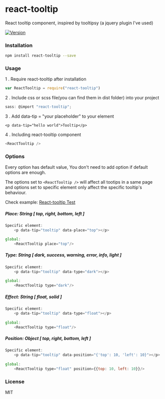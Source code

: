 # react-tooltip

React tooltip component, inspired by tooltipsy (a jquery plugin I've used)

[![Version](http://img.shields.io/npm/v/react-tooltip.svg)](https://www.npmjs.org/package/react-tooltip)


### Installation

```sh
npm install react-tooltip --save
```

### Usage

1 . Require react-tooltip after installation

```js
var ReactTooltip = require("react-tooltip")
```
2 . Include css or scss file(you can find them in dist folder) into your project

```js
sass: @import "react-tooltip";
``` 

3 . Add data-tip = "your placeholder" to your element

	<p data-tip="hello world">Tooltip</p>

4 . Including react-tooltip component


```js
<ReactTooltip />
```


### Options
Every option has default value, You don't need to add option if default options are enough. 

The options set to `<ReactTooltip />` will affect all tootips in a same page and options set to specific element only affect the specific tooltip's behaviour.

Check example:  [React-tooltip Test](http://wwayne.github.io/react-tooltip)

##### Place: String [ top, right, bottom, left ]

```js
Specific element:
	<p data-tip="tooltip" data-place="top"></p>

global:	
	<ReactTooltip place="top"/>
```
##### Type: String [ dark, success, warning, error, info, light ]

```js
Specific element:
	<p data-tip="tooltip" data-type="dark"></p>
		
global:	
	<ReactTooltip type="dark"/>
```
##### Effect: String [ float, solid ]

```js
Specific element:
	<p data-tip="tooltip" data-type="float"></p>
	
global:	
	<ReactTooltip type="float"/>
```

##### Position: Object [ top, right, bottom, left ]

```js
Specific element:
	<p data-tip="tooltip" data-position="{'top': 10, 'left': 10}"></p>
	
global:	
	<ReactTooltip type="float" position={{top: 10, left: 10}}/>
```


### License

MIT
